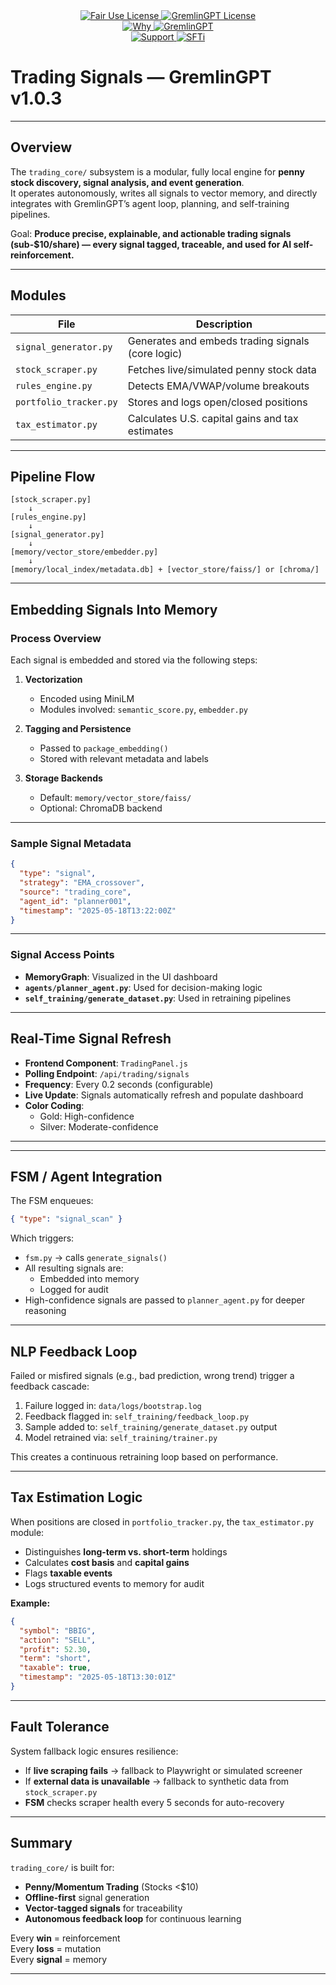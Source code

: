 <link rel="stylesheet" type="text/css" href="docs/custom.css">
<div align="center">
  <a
href="https://github.com/statikfintechllc/AscendAI/blob/master/About Us/LICENSE">
    <img src="https://img.shields.io/badge/FAIR%20USE-black?style=for-the-badge&logo=dragon&logoColor=gold" alt="Fair Use License"/>
  </a>
  <a href="https://github.com/statikfintechllc/AscendAI/blob/master/About Us/LICENSE">
    <img src="https://img.shields.io/badge/GREMLINGPT%20v1.0.3-darkred?style=for-the-badge&logo=dragon&logoColor=gold" alt="GremlinGPT License"/>
  </a>
</div>

<div align="center">
  <a
href="https://github.com/statikfintechllc/AscendAI/blob/master/About Us/WHY_GREMLINGPT.md">
    <img src="https://img.shields.io/badge/Why-black?style=for-the-badge&logo=dragon&logoColor=gold" alt="Why"/>
  </a>
  <a href="https://github.com/statikfintechllc/AscendAI/blob/master/About Us/WHY_GREMLINGPT.md">
    <img src="https://img.shields.io/badge/GremlinGPT-darkred?style=for-the-badge&logo=dragon&logoColor=gold" alt="GremlinGPT"/>
  </a>
</div>

  <div align="center">
  <a href="https://ko-fi.com/statikfintech_llc">
    <img src="https://img.shields.io/badge/Support-black?style=for-the-badge&logo=dragon&logoColor=gold" alt="Support"/>
  </a>
  <a href="https://patreon.com/StatikFinTech_LLC?utm_medium=unknown&utm_source=join_link&utm_campaign=creatorshare_creator&utm_content=copyLink">
    <img src="https://img.shields.io/badge/SFTi-darkred?style=for-the-badge&logo=dragon&logoColor=gold" alt="SFTi"/>
  </a>
</div>

# Trading Signals — GremlinGPT v1.0.3

---

## Overview

The `trading_core/` subsystem is a modular, fully local engine for **penny stock discovery, signal analysis, and event generation**.  
It operates autonomously, writes all signals to vector memory, and directly integrates with GremlinGPT’s agent loop, planning, and self-training pipelines.

Goal: **Produce precise, explainable, and actionable trading signals (sub-$10/share) — every signal tagged, traceable, and used for AI self-reinforcement.**

---

## Modules

| File                        | Description                                        |
|-----------------------------|----------------------------------------------------|
| `signal_generator.py`       | Generates and embeds trading signals (core logic)  |
| `stock_scraper.py`          | Fetches live/simulated penny stock data            |
| `rules_engine.py`           | Detects EMA/VWAP/volume breakouts                  |
| `portfolio_tracker.py`      | Stores and logs open/closed positions              |
| `tax_estimator.py`          | Calculates U.S. capital gains and tax estimates    |

---

## Pipeline Flow

```plaintext
[stock_scraper.py]
    ↓
[rules_engine.py]
    ↓
[signal_generator.py]
    ↓
[memory/vector_store/embedder.py]
    ↓
[memory/local_index/metadata.db] + [vector_store/faiss/] or [chroma/]
```

---

## Embedding Signals Into Memory

### Process Overview

Each signal is embedded and stored via the following steps:

1. **Vectorization**  
   - Encoded using MiniLM  
   - Modules involved: `semantic_score.py`, `embedder.py`  

2. **Tagging and Persistence**  
   - Passed to `package_embedding()`  
   - Stored with relevant metadata and labels  

3. **Storage Backends**  
   - Default: `memory/vector_store/faiss/`  
   - Optional: ChromaDB backend  

---

### Sample Signal Metadata

```json
{
  "type": "signal",
  "strategy": "EMA_crossover",
  "source": "trading_core",
  "agent_id": "planner001",
  "timestamp": "2025-05-18T13:22:00Z"
}
```

---

### Signal Access Points

- **MemoryGraph**: Visualized in the UI dashboard  
- **`agents/planner_agent.py`**: Used for decision-making logic  
- **`self_training/generate_dataset.py`**: Used in retraining pipelines  

---

## Real-Time Signal Refresh

- **Frontend Component**: `TradingPanel.js`  
- **Polling Endpoint**: `/api/trading/signals`  
- **Frequency**: Every 0.2 seconds (configurable)  
- **Live Update**: Signals automatically refresh and populate dashboard  
- **Color Coding**:  
  - Gold: High-confidence  
  - Silver: Moderate-confidence  

---

---

## FSM / Agent Integration

The FSM enqueues:

```json
{ "type": "signal_scan" }
```

Which triggers:
- `fsm.py` → calls `generate_signals()`
- All resulting signals are:
  - Embedded into memory
  - Logged for audit
- High-confidence signals are passed to `planner_agent.py` for deeper reasoning

---

## NLP Feedback Loop

Failed or misfired signals (e.g., bad prediction, wrong trend) trigger a feedback cascade:

1. Failure logged in: `data/logs/bootstrap.log`  
2. Feedback flagged in: `self_training/feedback_loop.py`  
3. Sample added to: `self_training/generate_dataset.py` output  
4. Model retrained via: `self_training/trainer.py`  

This creates a continuous retraining loop based on performance.

---

## Tax Estimation Logic

When positions are closed in `portfolio_tracker.py`, the `tax_estimator.py` module:

- Distinguishes **long-term vs. short-term** holdings  
- Calculates **cost basis** and **capital gains**  
- Flags **taxable events**  
- Logs structured events to memory for audit

**Example:**

```json
{
  "symbol": "BBIG",
  "action": "SELL",
  "profit": 52.30,
  "term": "short",
  "taxable": true,
  "timestamp": "2025-05-18T13:30:01Z"
}
```

---

## Fault Tolerance

System fallback logic ensures resilience:

- If **live scraping fails** → fallback to Playwright or simulated screener  
- If **external data is unavailable** → fallback to synthetic data from `stock_scraper.py`  
- **FSM** checks scraper health every 5 seconds for auto-recovery

---

## Summary

`trading_core/` is built for:

- **Penny/Momentum Trading** (Stocks <$10)  
- **Offline-first** signal generation  
- **Vector-tagged signals** for traceability  
- **Autonomous feedback loop** for continuous learning  

Every **win** = reinforcement  
Every **loss** = mutation  
Every **signal** = memory

---
